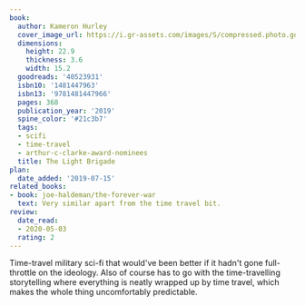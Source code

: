 ```yaml
---
book:
  author: Kameron Hurley
  cover_image_url: https://i.gr-assets.com/images/S/compressed.photo.goodreads.com/books/1537977912l/40523931.jpg
  dimensions:
    height: 22.9
    thickness: 3.6
    width: 15.2
  goodreads: '40523931'
  isbn10: '1481447963'
  isbn13: '9781481447966'
  pages: 368
  publication_year: '2019'
  spine_color: '#21c3b7'
  tags:
  - scifi
  - time-travel
  - arthur-c-clarke-award-nominees
  title: The Light Brigade
plan:
  date_added: '2019-07-15'
related_books:
- book: joe-haldeman/the-forever-war
  text: Very similar apart from the time travel bit.
review:
  date_read:
  - 2020-05-03
  rating: 2
---
```


Time-travel military sci-fi that would've been better if it hadn't gone full-throttle on the ideology. Also of course
has to go with the time-travelling storytelling where everything is neatly wrapped up by time travel, which makes the
whole thing uncomfortably predictable.
